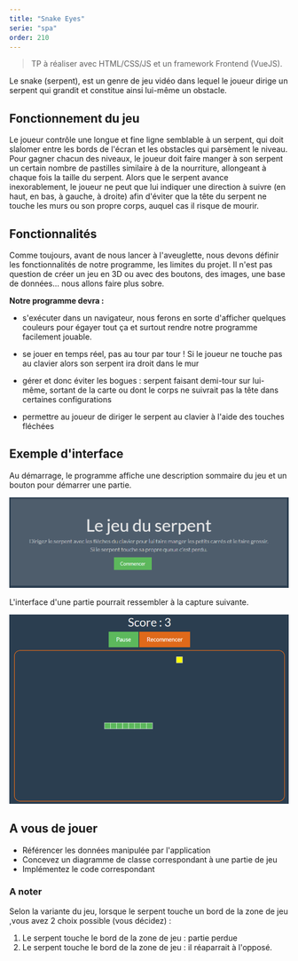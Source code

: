 ```yaml
---
title: "Snake Eyes"
serie: "spa"
order: 210
---
```


> TP à réaliser avec HTML/CSS/JS et un framework Frontend (VueJS).

Le snake (serpent), est un genre de jeu vidéo dans lequel le joueur dirige un serpent qui grandit et constitue ainsi lui-même un obstacle.

## Fonctionnement du jeu 

Le joueur contrôle une longue et fine ligne semblable à un serpent, qui doit slalomer entre les bords de l'écran et les obstacles qui parsèment le niveau. Pour gagner chacun des niveaux, le joueur doit faire manger à son serpent un certain nombre de pastilles similaire à de la nourriture, allongeant à chaque fois la taille du serpent. Alors que le serpent avance inexorablement, le joueur ne peut que lui indiquer une direction à suivre (en haut, en bas, à gauche, à droite) afin d'éviter que la tête du serpent ne touche les murs ou son propre corps, auquel cas il risque de mourir.

## Fonctionnalités

Comme toujours, avant de nous lancer à l'aveuglette, nous devons définir les fonctionnalités de notre programme, les limites du projet. Il n'est pas question de créer un jeu en 3D ou avec des boutons, des images, une base de données… nous allons faire plus sobre.

**Notre programme devra :**

- s'exécuter dans un navigateur, nous ferons en sorte d'afficher quelques couleurs pour égayer tout ça et surtout rendre notre programme facilement jouable. 

- se jouer en temps réel, pas au tour par tour ! Si le joueur ne touche pas au clavier alors son serpent ira droit dans le mur
- gérer et donc éviter les bogues : serpent faisant demi-tour sur lui-même, sortant de la carte ou dont le corps ne suivrait pas la tête dans certaines configurations
- permettre au joueur de diriger le serpent au clavier à l'aide des touches fléchées

## Exemple d'interface

Au démarrage, le programme affiche une description sommaire du jeu et un bouton pour démarrer une partie.

![](./snake_1.png)

L'interface d'une partie pourrait ressembler à la capture suivante.

![](./snake_2.png)


## A vous de jouer

- Référencer les données manipulée par l'application
- Concevez un diagramme de classe correspondant à une partie de jeu
- Implémentez le code correspondant

### A noter

Selon la variante du jeu, lorsque le serpent touche un bord de la zone de jeu ,vous avez 2 choix possible (vous décidez) : 

1. Le serpent touche le bord de la zone de jeu : partie perdue
2. Le serpent touche le bord de la zone de jeu : il réaparrait à l'opposé.

